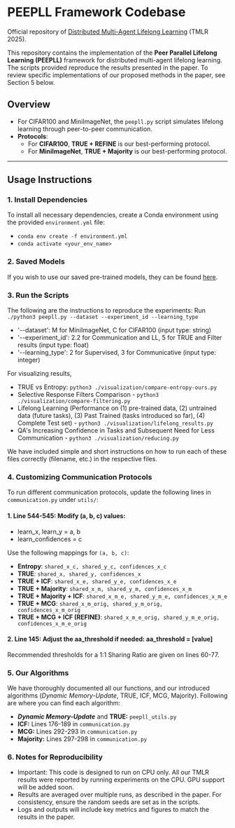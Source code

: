 # PEEPLL Framework Codebase

Official repository of [Distributed Multi-Agent Lifelong Learning](https://openreview.net/forum?id=IIVr4Hu3Oi) (TMLR 2025).

This repository contains the implementation of the **Peer Parallel Lifelong Learning (PEEPLL)** framework for distributed multi-agent lifelong learning. The scripts provided reproduce the results presented in the paper. To review specific implementations of our proposed methods in the paper, see Section 5 below.

## **Overview**
- For CIFAR100 and MiniImageNet, the `peepll.py` script simulates lifelong learning through peer-to-peer communication.
- **Protocols**:
  - For **CIFAR100**, **TRUE + REFINE** is our best-performing protocol.  
  - For **MiniImageNet**, **TRUE + Majority** is our best-performing protocol.
---

## **Usage Instructions**

### **1. Install Dependencies**
To install all necessary dependencies, create a Conda environment using the provided `environment.yml` file:
- `conda env create -f environment.yml`
- `conda activate <your_env_name>`

### **2. Saved Models**
If you wish to use our saved pre-trained models, they can be found [here](https://drive.google.com/drive/folders/1kA5V5Rp-ZN5QgPtfKJ8SusCl8DEKm42L?usp=sharing).

### **3. Run the Scripts**
The following are the instructions to reproduce the experiments:
Run `./python3 peepll.py --dataset --experiment_id --learning_type`

- '--dataset': M for MiniImageNet, C for CIFAR100 (input type: string)
- '--experiment_id': 2.2 for Communication and LL, 5 for TRUE and Filter results (input type: float)
- '--learning_type': 2 for Supervised, 3 for Communicative (input type: integer)

For visualizing results, 
- TRUE vs Entropy: `python3 ./visualization/compare-entropy-ours.py`
- Selective Response Filters Comparison - `python3 ./visualization/compare-filtering.py`
- Lifelong Learning (Performance on (1) pre-trained data, (2) untrained data (future tasks), (3) Past Trained (tasks introduced so far), (4) Complete Test set) - `python3 ./visualization/lifelong_results.py`
- QA's Increasing Confidence in Tasks and Subsequent Need for Less Communication - `python3 ./visualization/reducing.py`
 
We have included simple and short instructions on how to run each of these files correctly (filename, etc.) in the respective files.

### **4. Customizing Communication Protocols**
To run different communication protocols, update the following lines in `communication.py` under `utils/`:

#### 1. Line 544-545: Modify (a, b, c) values:
- learn_x, learn_y = a, b
- learn_confidences = c

Use the following mappings for `(a, b, c)`:

- **Entropy**: `shared_x_c, shared_y_c, confidences_x_c`
- **TRUE**: `shared_x, shared_y, confidences_x`
- **TRUE + ICF**: `shared_x_e, shared_y_e, confidences_x_e`
- **TRUE + Majority**: `shared_x_m, shared_y_m, confidences_x_m`
- **TRUE + Majority + ICF**: `shared_x_m_e, shared_y_m_e, confidences_x_m_e`
- **TRUE + MCG**: `shared_x_m_orig, shared_y_m_orig, confidences_x_m_orig`
- **TRUE + MCG + ICF (REFINE)**: `shared_x_m_e_orig, shared_y_m_e_orig, confidences_x_m_e_orig`


#### 2. Line 145: Adjust the aa_threshold if needed: aa_threshold = [value]
Recommended thresholds for a 1:1 Sharing Ratio are given on lines 60-77.

### **5. Our Algorithms**
We have thoroughly documented all our functions, and our introduced algorithms (*Dynamic Memory-Update*, TRUE, ICF, MCG, Majority). Following are where you can find each algorithm:
- ***Dynamic Memory-Update*** and **TRUE:** `peepll_utils.py`
- **ICF:** Lines 176-189 in `communication.py`
- **MCG:** Lines 292-293 in `communication.py`
- **Majority:** Lines 297-298 in `communication.py`

### **6. Notes for Reproducibility**
- Important: This code is designed to run on CPU only. All our TMLR results were reported by running experiments on the CPU. GPU support will be added soon.
- Results are averaged over multiple runs, as described in the paper. For consistency, ensure the random seeds are set as in the scripts.
- Logs and outputs will include key metrics and figures to match the results in the paper.




